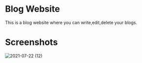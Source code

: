 # Blog Website

This is a blog website where you can write,edit,delete your blogs.

# Screenshots

![2021-07-22 (12)](https://user-images.githubusercontent.com/68457095/126659860-bad6e45c-582a-4065-850e-3127390f39d5.png)
